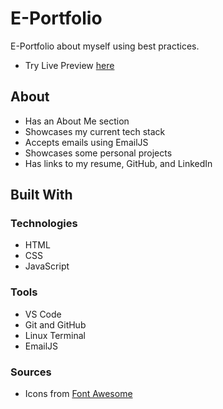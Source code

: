 # E-Portfolio

E-Portfolio about myself using best practices.

* Try Live Preview [here](https://christophervariara.vercel.app/)

## About

* Has an About Me section
* Showcases my current tech stack
* Accepts emails using EmailJS
* Showcases some personal projects
* Has links to my resume, GitHub, and LinkedIn

## Built With

### Technologies

* HTML
* CSS
* JavaScript

### Tools

* VS Code
* Git and GitHub
* Linux Terminal
* EmailJS

### Sources

* Icons from [Font Awesome](https://fontawesome.com/)
